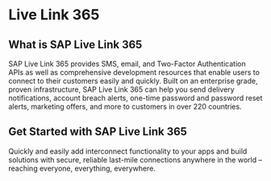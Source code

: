# Live Link 365

## What is SAP Live Link 365

SAP Live Link 365 provides SMS, email, and Two-Factor Authentication APIs as well as comprehensive development resources that enable users to connect to their customers easily and quickly. Built on an enterprise grade, proven infrastructure, SAP Live Link 365 can help you send delivery notifications, account breach alerts, one-time password and password reset alerts, marketing offers, and more to customers in over 220 countries.

## Get Started with SAP Live Link 365

Quickly and easily add interconnect functionality to your apps and build solutions with secure, reliable last-mile connections anywhere in the world – reaching everyone, everything, everywhere.

